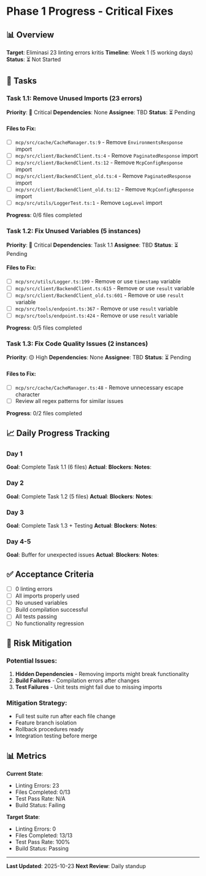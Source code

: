 # Phase 1 Progress - Critical Fixes

## 📊 Overview
**Target**: Eliminasi 23 linting errors kritis
**Timeline**: Week 1 (5 working days)
**Status**: ⏳ Not Started

## 🎯 Tasks

### Task 1.1: Remove Unused Imports (23 errors)
**Priority**: 🔴 Critical
**Dependencies**: None
**Assignee**: TBD
**Status**: ⏳ Pending

#### Files to Fix:
- [ ] `mcp/src/cache/CacheManager.ts:9` - Remove `EnvironmentsResponse` import
- [ ] `mcp/src/client/BackendClient.ts:4` - Remove `PaginatedResponse` import
- [ ] `mcp/src/client/BackendClient.ts:12` - Remove `McpConfigResponse` import
- [ ] `mcp/src/client/BackendClient_old.ts:4` - Remove `PaginatedResponse` import
- [ ] `mcp/src/client/BackendClient_old.ts:12` - Remove `McpConfigResponse` import
- [ ] `mcp/src/utils/LoggerTest.ts:1` - Remove `LogLevel` import

**Progress**: 0/6 files completed

### Task 1.2: Fix Unused Variables (5 instances)
**Priority**: 🔴 Critical
**Dependencies**: Task 1.1
**Assignee**: TBD
**Status**: ⏳ Pending

#### Files to Fix:
- [ ] `mcp/src/utils/Logger.ts:199` - Remove or use `timestamp` variable
- [ ] `mcp/src/client/BackendClient.ts:615` - Remove or use `result` variable
- [ ] `mcp/src/client/BackendClient_old.ts:601` - Remove or use `result` variable
- [ ] `mcp/src/tools/endpoint.ts:367` - Remove or use `result` variable
- [ ] `mcp/src/tools/endpoint.ts:424` - Remove or use `result` variable

**Progress**: 0/5 files completed

### Task 1.3: Fix Code Quality Issues (2 instances)
**Priority**: 🟡 High
**Dependencies**: None
**Assignee**: TBD
**Status**: ⏳ Pending

#### Files to Fix:
- [ ] `mcp/src/cache/CacheManager.ts:48` - Remove unnecessary escape character
- [ ] Review all regex patterns for similar issues

**Progress**: 0/2 files completed

## 📈 Daily Progress Tracking

### Day 1
**Goal**: Complete Task 1.1 (6 files)
**Actual**:
**Blockers**:
**Notes**:

### Day 2
**Goal**: Complete Task 1.2 (5 files)
**Actual**:
**Blockers**:
**Notes**:

### Day 3
**Goal**: Complete Task 1.3 + Testing
**Actual**:
**Blockers**:
**Notes**:

### Day 4-5
**Goal**: Buffer for unexpected issues
**Actual**:
**Blockers**:
**Notes**:

## ✅ Acceptance Criteria

- [ ] 0 linting errors
- [ ] All imports properly used
- [ ] No unused variables
- [ ] Build compilation successful
- [ ] All tests passing
- [ ] No functionality regression

## 🚨 Risk Mitigation

### Potential Issues:
1. **Hidden Dependencies** - Removing imports might break functionality
2. **Build Failures** - Compilation errors after changes
3. **Test Failures** - Unit tests might fail due to missing imports

### Mitigation Strategy:
- Full test suite run after each file change
- Feature branch isolation
- Rollback procedures ready
- Integration testing before merge

## 📊 Metrics

**Current State**:
- Linting Errors: 23
- Files Completed: 0/13
- Test Pass Rate: N/A
- Build Status: Failing

**Target State**:
- Linting Errors: 0
- Files Completed: 13/13
- Test Pass Rate: 100%
- Build Status: Passing

---

**Last Updated**: 2025-10-23
**Next Review**: Daily standup